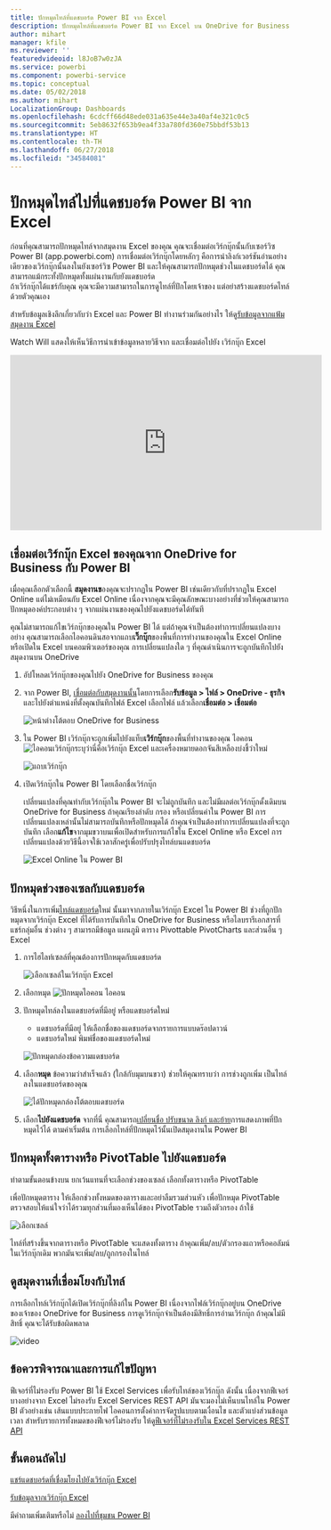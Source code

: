 ```yaml
---
title: ปักหมุดไทล์ที่แดชบอร์ด Power BI จาก Excel
description: ปักหมุดไทล์ที่แดชบอร์ด Power BI จาก Excel บน OneDrive for Business ปักหมุดช่วง แผนภูมิ ตาราง
author: mihart
manager: kfile
ms.reviewer: ''
featuredvideoid: l8JoB7w0zJA
ms.service: powerbi
ms.component: powerbi-service
ms.topic: conceptual
ms.date: 05/02/2018
ms.author: mihart
LocalizationGroup: Dashboards
ms.openlocfilehash: 6cdcff66d48ede031a635e44e3a40af4e321c0c5
ms.sourcegitcommit: 5eb8632f653b9ea4f33a780fd360e75bbdf53b13
ms.translationtype: HT
ms.contentlocale: th-TH
ms.lasthandoff: 06/27/2018
ms.locfileid: "34584081"
---
```

# <a name="pin-a-tile-to-a-power-bi-dashboard-from-excel"></a>ปักหมุดไทล์ไปที่แดชบอร์ด Power BI จาก Excel
ก่อนที่คุณสามารถปักหมุดไทล์จากสมุดงาน Excel ของคุณ คุณจะเชื่อมต่อเวิร์กบุ๊กนั้นกับเซอร์วิซ Power BI (app.powerbi.com) การเชื่อมต่อเวิร์กบุ๊กโดยหลักๆ คือการนำลิงก์เวอร์ชันอ่านอย่างเดียวของเวิร์กบุ๊กนั้นลงในยังเซอร์วิซ Power BI และให้คุณสามารถปักหมุดช่วงในแดชบอร์ดได้ คุณสามารถแม้กระทั้งปักหมุดทั้งแผ่นงานกับยังแดชบอร์ด  
ถ้าเวิร์กบุ๊กได้แชร์กับคุณ คุณจะมีความสามารถในการดูไทล์ที่ปักโดยเจ้าของ แต่อย่าสร้างแดชบอร์ดไทล์ด้วยตัวคุณเอง 

สำหรับข้อมูลเชิงลึกเกี่ยวกับว่า Excel และ Power BI ทำงานร่วมกันอย่างไร ให้ดู[รับข้อมูลจากแฟ้มสมุดงาน Excel](http://go.microsoft.com/fwlink/?LinkID=521962)

Watch Will แสดงให้เห็นวิธีการนำเข้าข้อมูลหลายวิธีจาก และเชื่อมต่อไปยัง เวิร์กบุ๊ก Excel

<iframe width="560" height="315" src="https://www.youtube.com/embed/l8JoB7w0zJA" frameborder="0" allowfullscreen></iframe>

## <a name="connect-your-excel-workbook-from-onedrive-for-business-to-power-bi"></a>เชื่อมต่อเวิร์กบุ๊ก Excel ของคุณจาก OneDrive for Business กับ Power BI
เมื่อคุณเลือกตัวเลือกนี้ **สมุดงานข**องคุณจะปรากฏใน Power BI เช่นเดียวกับที่ปรากฏใน Excel Online แต่ไม่เหมือนกับ Excel Online เนื่องจากคุณจะมีคุณลักษณะบางอย่างที่ช่วยให้คุณสามารถปักหมุดองค์ประกอบต่าง ๆ จากแผ่นงานของคุณไปยังแดชบอร์ดได้ทันที

คุณไม่สามารถแก้ไขเวิร์กบุ๊กของคุณใน Power BI ได้ แต่ถ้าคุณจำเป็นต้องทำการเปลี่ยนแปลงบางอย่าง คุณสามารถเลือกไอคอนดินสอจากแถบ**เวิ๊กบุ๊ก**ของพื้นที่การทำงานของคุณใน Excel Online หรือเปิดใน Excel บนคอมพิวเตอร์ของคุณ การเปลี่ยนแปลงใด ๆ ที่คุณดำเนินการจะถูกบันทึกไปยังสมุดงานบน OneDrive

1. อัปโหลดเวิร์กบุ๊กของคุณไปยัง OneDrive for Business ของคุณ

2. จาก Power BI, [เชื่อมต่อกับสมุดงานนั้น](service-excel-workbook-files.md)โดยการเลือก**รับข้อมูล > ไฟล์ > OneDrive - ธุรกิจ**และไปยังตำแหน่งที่ตั้งคุณบันทึกไฟล์ Excel เลือกไฟล์ แล้วเลือก**เชื่อมต่อ > เชื่อมต่อ**

    ![หน้าต่างโต้ตอบ OneDrive for Business](media/service-dashboard-pin-tile-from-excel/power-bi-connect.png)

3. ใน Power BI เวิร์กบุ๊กจะถูกเพิ่มไปยังแท็บ**เวิร์กบุ๊ก**ของพื้นที่ทำงานของคุณ  ไอคอน![ไอคอนเวิร์กบุ๊ก](media/service-dashboard-pin-tile-from-excel/pbi_workbookicon.png)ระบุว่านี่คือเวิร์กบุ๊ก Excel และเครื่องหมายดอกจันสีเหลืองบ่งชี้ว่าใหม่
    
    ![แถบเวิร์กบุ๊ก](media/service-dashboard-pin-tile-from-excel/power-bi-workbooks.png)
4. เปิดเวิร์กบุ๊กใน Power BI โดยเลือกชื่อเวิร์กบุ๊ก

    เปลี่ยนแปลงที่คุณทำกับเวิร์กบุ๊กใน Power BI จะไม่ถูกบันทึก และไม่มีผลต่อเวิร์กบุ๊กดั้งเดิมบน OneDrive for Business ถ้าคุณเรียงลำดับ กรอง หรือเปลี่ยนค่าใน Power BI การเปลี่ยนแปลงเหล่านั้นไม่สามารถบันทึกหรือปักหมุดได้ ถ้าคุณจำเป็นต้องทำการเปลี่ยนแปลงที่จะถูกบันทึก เลือก**แก้ไข**จากมุมขวาบนเพื่อเปิดสำหรับการแก้ไขใน Excel Online หรือ Excel การเปลี่ยนแปลงด้วยวิธีนี้อาจใช้เวลาสักครู่เพื่อปรับปรุงไทล์บนแดชบอร์ด
   
    ![Excel Online ใน Power BI](media/service-dashboard-pin-tile-from-excel/power-bi-opened.png)

## <a name="pin-a-range-of-cells-to-a-dashboard"></a>ปักหมุดช่วงของเซลกับแดชบอร์ด
วิธีหนึ่งในการเพิ่ม[ไทล์แดชบอร์ด](service-dashboard-tiles.md)ใหม่ นั้นมาจากภายในเวิร์กบุ๊ก Excel ใน Power BI ช่วงที่ถูกปักหมุดจากเวิร์กบุ๊ก Excel ที่ได้รับการบันทึกใน OneDrive for Business หรือไลบรารีเอกสารที่แชร์กลุ่มอื่น ช่วงต่าง ๆ สามารถมีข้อมูล แผนภูมิ ตาราง Pivottable PivotCharts และส่วนอื่น ๆ Excel

1. การไฮไลท์เซลล์ที่คุณต้องการปักหมุดกับแดชบอร์ด
   
    ![เลือกเซลล์ในเวิร์กบุ๊ก Excel](media/service-dashboard-pin-tile-from-excel/pbi_selectrange.png)
2. เลือกหมุด ![ปักหมุดไอคอน](media/service-dashboard-pin-tile-from-excel/pbi_pintile_small.png) ไอคอน 
3. ปักหมุดไทล์ลงในแดชบอร์ดที่มีอยู่ หรือแดชบอร์ดใหม่ 
   
   * แดชบอร์ดที่มีอยู่ ให้เลือกชื่อของแดชบอร์ดจากรายการแบบดร๊อปดาวน์
   * แดชบอร์ดใหม่ พิมพ์ชื่อของแดชบอร์ดใหม่
   
    ![ปักหมุดกล่องข้อความแดชบอร์ด](media/service-dashboard-pin-tile-from-excel/pbi_dashdialog1.png)
4. เลือก**หมุด** ข้อความว่าสำเร็จแล้ว (ใกล้กับมุมบนขวา) ช่วยให้คุณทราบว่า การช่วงถูกเพิ่ม เป็นไทล์ ลงในแดชบอร์ดของคุณ 
   
    ![ได้ปักหมุดกล่องโต้ตอบแดชบอร์ด](media/service-dashboard-pin-tile-from-excel/power-bi-go-to-dashboard.png)
5. เลือก**ไปยังแดชบอร์ด** จากที่นี่ คุณสามารถ[เปลี่ยนชื่อ ปรับขนาด ลิงก์ และย้าย](service-dashboard-edit-tile.md)การแสดงภาพที่ปักหมุดไว้ได้ ตามค่าเริ่มต้น การเลือกไทล์ที่ปักหมุดไว้นั้นเปิดสมุดงานใน Power BI

## <a name="pin-an-entire-table-or-pivottable-to-a-dashboard"></a>ปักหมุดทั้งตารางหรือ PivotTable ไปยังแดชบอร์ด
ทำตามขั้นตอนข้างบน ยกเว้นแทนที่จะเลือกช่วงของเซลล์ เลือกทั้งตารางหรือ PivotTable

เพื่อปักหมุดตาราง ให้เลือกช่วงทั้งหมดของตารางและอย่าลืมรวมส่วนหัว  เพื่อปักหมุด PivotTable ตรวจสอบให้แน่ใจว่าได้รวมทุกส่วนที่มองเห็นได้ของ PivotTable รวมถึงตัวกรอง ถ้าใช้

 ![เลือกเซลล์](media/service-dashboard-pin-tile-from-excel/pbi_selecttable.png)

ไทล์ที่สร้างขึ้นจากตารางหรือ PivotTable จะแสดงทั้งตาราง  ถ้าคุณเพิ่ม/ลบ/ตัวกรองแถวหรือคอลัมน์ในเวิร์กบุ๊กเดิม พวกมันจะเพิ่ม/ลบ/ถูกกรองในไทล์

## <a name="view-the-workbook-linked-to-the-tile"></a>ดูสมุดงานที่เชื่อมโยงกับไทล์
การเลือกไทล์เวิร์กบุ๊กได้เปิดเวิร์กบุ๊กที่ลิงก์ใน Power BI เนื่องจากไฟล์เวิร์กบุ๊กอยู่บน OneDrive ของเจ้าของ OneDrive for Business การดูเวิร์กบุ๊กจำเป็นต้องมีสิทธิ์การอ่านเวิร์กบุ๊ก ถ้าคุณไม่มีสิทธิ์ คุณจะได้รับข้อผิดพลาด  

 ![video](media/service-dashboard-pin-tile-from-excel/pin-from-excel.gif)

## <a name="considerations-and-troubleshooting"></a>ข้อควรพิจารณาและการแก้ไขปัญหา
ฟีเจอร์ที่ไม่รองรับ Power BI ใช้ Excel Services เพื่อรับไทล์ของเวิร์กบุ๊ก ดังนั้น เนื่องจากฟีเจอร์บางอย่างจาก Excel ไม่รองรับ Excel Services REST API มันจะมองไม่เห็นบนไทล์ใน Power BI ตัวอย่างเช่น เส้นแบบประกายไฟ ไอคอนการตั้งค่าการจัดรูปแบบตามเงื่อนไข และตัวแบ่งส่วนข้อมูลเวลา สำหรับรายการทั้งหมดของฟีเจอร์ไม่รองรับ ให้ดู[ฟีเจอร์ที่ไม่รองรับใน Excel Services REST API](http://msdn.microsoft.com/library/office/ff394477.aspx)

## <a name="next-steps"></a>ขั้นตอนถัดไป
[แชร์แดชบอร์ดที่เชื่อมโยงไปยังเวิร์กบุ๊ก Excel](service-share-dashboard-that-links-to-excel-onedrive.md)

[รับข้อมูลจากเวิร์กบุ๊ก Excel](service-excel-workbook-files.md)

มีคำถามเพิ่มเติมหรือไม่ [ลองไปที่ชุมชน Power BI](http://community.powerbi.com/)

